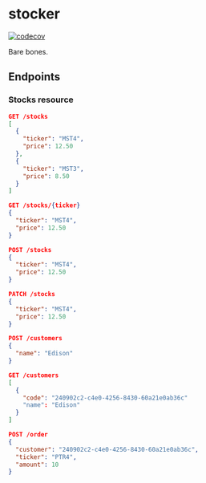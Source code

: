 # stocker

[![codecov](https://codecov.io/gh/eaneto/stocker/branch/main/graph/badge.svg)](https://codecov.io/gh/eaneto/stocker)

Bare bones.

## Endpoints

### Stocks resource

```json
GET /stocks
[
  {
    "ticker": "MST4",
    "price": 12.50
  },
  {
    "ticker": "MST3",
    "price": 8.50
  }
]
```

```json
GET /stocks/{ticker}
{
  "ticker": "MST4",
  "price": 12.50
}
```

```json
POST /stocks
{
  "ticker": "MST4",
  "price": 12.50
}
```

```json
PATCH /stocks
{
  "ticker": "MST4",
  "price": 12.50
}
```

```json
POST /customers
{
  "name": "Edison"
}
```

```json
GET /customers
[
  {
    "code": "240902c2-c4e0-4256-8430-60a21e0ab36c"
    "name": "Edison"
  }
]
```

```json
POST /order
{
  "customer": "240902c2-c4e0-4256-8430-60a21e0ab36c",
  "ticker": "PTR4",
  "amount": 10
}
```
